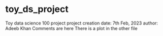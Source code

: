 # toy_ds_project
Toy data science 100 project
project creation date: 7th Feb, 2023
author: Adeeb Khan
Comments are here
There is a plot in the other file
